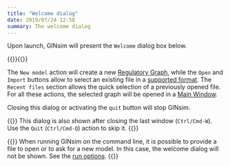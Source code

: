 ```yaml
---
title: "Welcome dialog"
date: 2019/07/24 12:58
summary: The welcome dialog
---
```



Upon launch, GINsim will present the ``Welcome`` dialog box below.

{{<fig src="welcome.png" title="The Welcome dialog shown on startup">}}{{</fig>}}

The ``New model`` action will create a new [Regulatory Graph](../../lrg),
while the ``Open`` and ``Import`` buttons allow to select an existing file
in a [supported format](../../formats).
The ``Recent files`` section allows the quick selection of a previously opened file.
For all these actions, the selected graph will be opened in a [Main Window](../main-window).


Closing this dialog or activating the ``quit`` button will stop GINsim.


{{<notice>}}
This dialog is also shown after closing the last window (``Ctrl/Cmd-W``). Use the ``Quit`` (``Ctrl/Cmd-Q``) action to skip it.
{{</notice>}}

{{<notice>}}
When running GINsim on the command line, it is possible to provide a file to open or to
ask for a new model. In this case, the welcome dialog will not be shown. See the [run options](../../installation).
{{</notice>}}

